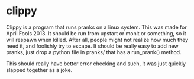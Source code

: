 clippy
======

Clippy is a program that runs pranks on a linux system. 
This was made for April Fools 2013. 
It should be run from upstart or monit or something, so it will respawn when killed. 
After all, people might not realize how much they need it, and foolishly try to escape. 
It should be really easy to add new pranks, just drop a python file in pranks/ that has a run_prank() method.


This should really have better error checking and such, it was just quickly slapped together as a joke.
